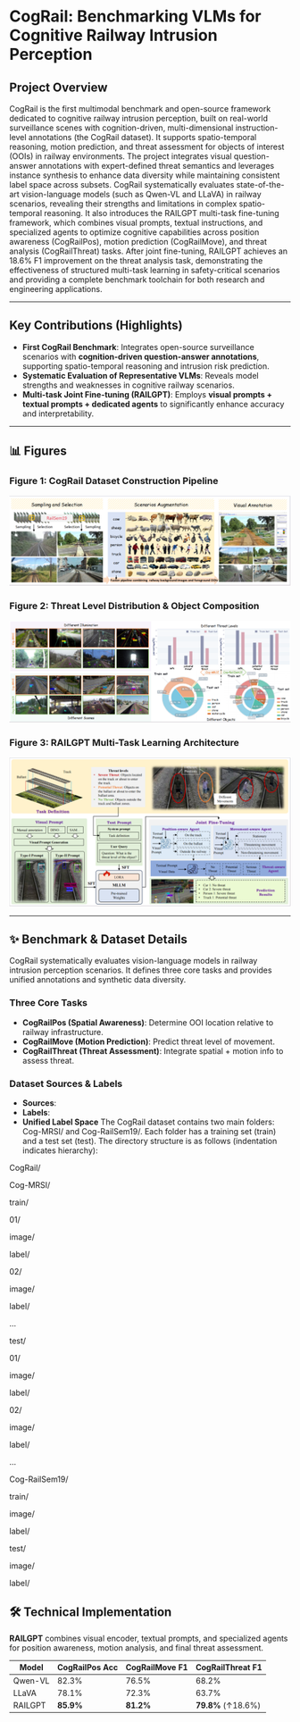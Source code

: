 # CogRail: Benchmarking VLMs for Cognitive Railway Intrusion Perception

## Project Overview

CogRail is the first multimodal benchmark and open-source framework dedicated to cognitive railway intrusion perception, built on real-world surveillance scenes with cognition-driven, multi-dimensional instruction-level annotations (the CogRail dataset). It supports spatio-temporal reasoning, motion prediction, and threat assessment for objects of interest (OOIs) in railway environments. The project integrates visual question-answer annotations with expert-defined threat semantics and leverages instance synthesis to enhance data diversity while maintaining consistent label space across subsets. CogRail systematically evaluates state-of-the-art vision-language models (such as Qwen-VL and LLaVA) in railway scenarios, revealing their strengths and limitations in complex spatio-temporal reasoning. It also introduces the RAILGPT multi-task fine-tuning framework, which combines visual prompts, textual instructions, and specialized agents to optimize cognitive capabilities across position awareness (CogRailPos), motion prediction (CogRailMove), and threat analysis (CogRailThreat) tasks. After joint fine-tuning, RAILGPT achieves an 18.6% F1 improvement on the threat analysis task, demonstrating the effectiveness of structured multi-task learning in safety-critical scenarios and providing a complete benchmark toolchain for both research and engineering applications.

---

## Key Contributions (Highlights)

- **First CogRail Benchmark**: Integrates open-source surveillance scenarios with **cognition-driven question-answer annotations**, supporting spatio-temporal reasoning and intrusion risk prediction.  
- **Systematic Evaluation of Representative VLMs**: Reveals model strengths and weaknesses in cognitive railway scenarios.  
- **Multi-task Joint Fine-tuning (RAILGPT)**: Employs **visual prompts + textual prompts + dedicated agents** to significantly enhance accuracy and interpretability.  

---

## 📊 Figures

### Figure 1: CogRail Dataset Construction Pipeline
![Dataset Pipeline](assets/dataset-pipeline.png)

### Figure 2: Threat Level Distribution & Object Composition
![Statistics](assets/statistics.png)

### Figure 3: RAILGPT Multi-Task Learning Architecture
![Framework](assets/framework.png)

---

## ✨ Benchmark & Dataset Details

CogRail systematically evaluates vision-language models in railway intrusion perception scenarios. It defines three core tasks and provides unified annotations and synthetic data diversity.

### Three Core Tasks
- **CogRailPos (Spatial Awareness)**: Determine OOI location relative to railway infrastructure.  
- **CogRailMove (Motion Prediction)**: Predict threat level of movement.  
- **CogRailThreat (Threat Assessment)**: Integrate spatial + motion info to assess threat.  

### Dataset Sources & Labels
- **Sources**: 
- **Labels**:   
- **Unified Label Space** 
The CogRail dataset contains two main folders: Cog-MRSI/ and Cog-RailSem19/.
Each folder has a training set (train) and a test set (test).
The directory structure is as follows (indentation indicates hierarchy):

CogRail/

Cog-MRSI/

train/

01/

image/

label/

02/

image/

label/

...

test/

01/

image/

label/

02/

image/

label/

...

Cog-RailSem19/

train/

image/

label/

test/

image/

label/



## 🛠️ Technical Implementation

**RAILGPT** combines visual encoder, textual prompts, and specialized agents for position awareness, motion analysis, and final threat assessment.

| Model    | CogRailPos Acc | CogRailMove F1 | CogRailThreat F1 |
|----------|----------------|----------------|------------------|
| Qwen-VL  | 82.3%          | 76.5%          | 68.2%            |
| LLaVA    | 78.1%          | 72.3%          | 63.7%            |
| RAILGPT  | **85.9%**      | **81.2%**      | **79.8%** (↑18.6%) |
